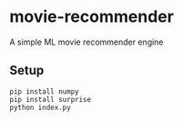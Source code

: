 # movie-recommender
A simple ML movie recommender engine

## Setup

```
pip install numpy
pip install surprise
python index.py
```